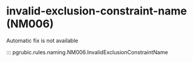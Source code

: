 # invalid-exclusion-constraint-name (NM006)

Automatic fix is not available

::: pgrubic.rules.naming.NM006.InvalidExclusionConstraintName

